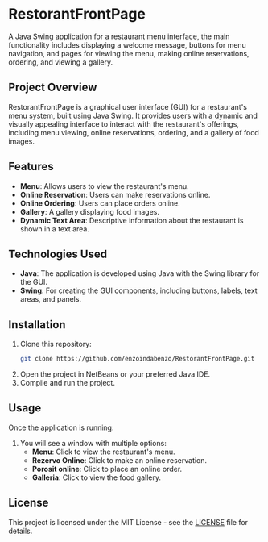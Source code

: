 # RestorantFrontPage
A Java Swing application for a restaurant menu interface, the main functionality includes displaying a welcome message, buttons for menu navigation, and pages for viewing the menu, making online reservations, ordering, and viewing a gallery.

## Project Overview
RestorantFrontPage is a graphical user interface (GUI) for a restaurant's menu system, built using Java Swing. It provides users with a dynamic and visually appealing interface to interact with the restaurant's offerings, including menu viewing, online reservations, ordering, and a gallery of food images.

## Features
- **Menu**: Allows users to view the restaurant's menu.
- **Online Reservation**: Users can make reservations online.
- **Online Ordering**: Users can place orders online.
- **Gallery**: A gallery displaying food images.
- **Dynamic Text Area**: Descriptive information about the restaurant is shown in a text area.
  
## Technologies Used
- **Java**: The application is developed using Java with the Swing library for the GUI.
- **Swing**: For creating the GUI components, including buttons, labels, text areas, and panels.
  
## Installation
1. Clone this repository:
   ```bash
   git clone https://github.com/enzoindabenzo/RestorantFrontPage.git
   ```
2. Open the project in NetBeans or your preferred Java IDE.
3. Compile and run the project.

## Usage
Once the application is running:
1. You will see a window with multiple options:
   - **Menu**: Click to view the restaurant's menu.
   - **Rezervo Online**: Click to make an online reservation.
   - **Porosit online**: Click to place an online order.
   - **Galleria**: Click to view the food gallery.

## License
This project is licensed under the MIT License - see the [LICENSE](LICENSE) file for details.
